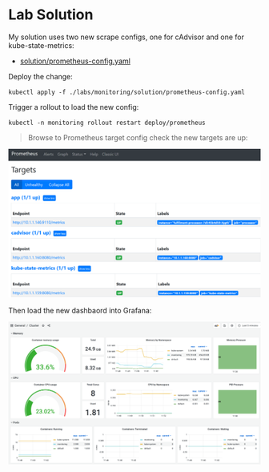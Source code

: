 # Lab Solution

My solution uses two new scrape configs, one for cAdvisor and one for kube-state-metrics:

- [solution/prometheus-config.yaml](./solution/prometheus-config.yaml)

Deploy the change:

```
kubectl apply -f ./labs/monitoring/solution/prometheus-config.yaml
```

Trigger a rollout to load the new config:

```
kubectl -n monitoring rollout restart deploy/prometheus
```

> Browse to Prometheus target config check the new targets are up:

![](/img/monitoring-lab-targets.png)

Then load the new dashbaord into Grafana:

![](/img/monitoring-lab-dashboard.png)